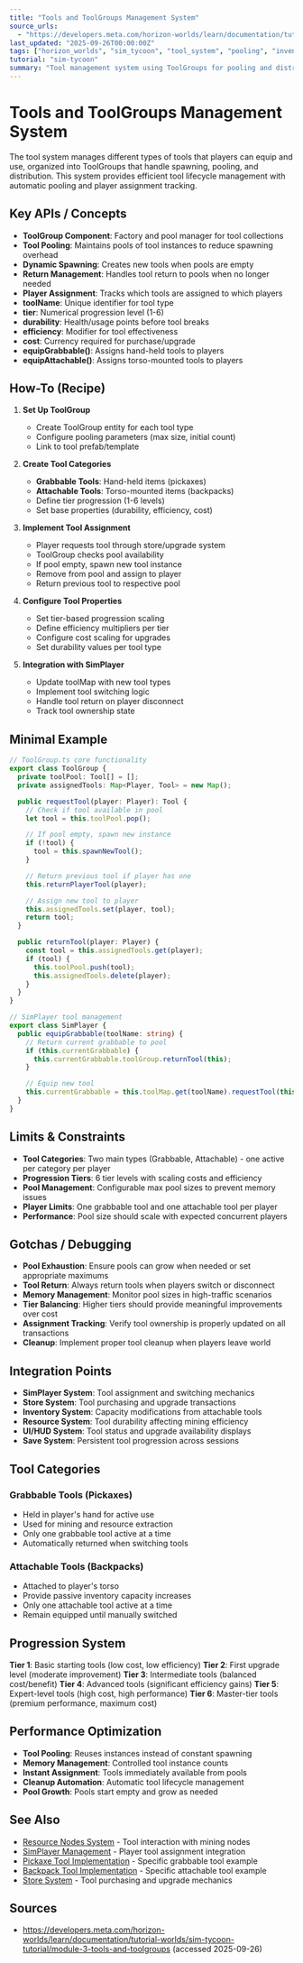 ```yaml
---
title: "Tools and ToolGroups Management System"
source_urls:
  - "https://developers.meta.com/horizon-worlds/learn/documentation/tutorial-worlds/sim-tycoon-tutorial/module-3-tools-and-toolgroups"
last_updated: "2025-09-26T00:00:00Z"
tags: ["horizon_worlds", "sim_tycoon", "tool_system", "pooling", "inventory"]
tutorial: "sim-tycoon"
summary: "Tool management system using ToolGroups for pooling and distributing grabbable and attachable tools across players with progression tiers."
---
```


# Tools and ToolGroups Management System

The tool system manages different types of tools that players can equip and use, organized into ToolGroups that handle spawning, pooling, and distribution. This system provides efficient tool lifecycle management with automatic pooling and player assignment tracking.

## Key APIs / Concepts

- **ToolGroup Component**: Factory and pool manager for tool collections
- **Tool Pooling**: Maintains pools of tool instances to reduce spawning overhead
- **Dynamic Spawning**: Creates new tools when pools are empty
- **Return Management**: Handles tool return to pools when no longer needed
- **Player Assignment**: Tracks which tools are assigned to which players
- **toolName**: Unique identifier for tool type
- **tier**: Numerical progression level (1-6)
- **durability**: Health/usage points before tool breaks
- **efficiency**: Modifier for tool effectiveness
- **cost**: Currency required for purchase/upgrade
- **equipGrabbable()**: Assigns hand-held tools to players
- **equipAttachable()**: Assigns torso-mounted tools to players

## How-To (Recipe)

1. **Set Up ToolGroup**

   - Create ToolGroup entity for each tool type
   - Configure pooling parameters (max size, initial count)
   - Link to tool prefab/template

2. **Create Tool Categories**

   - **Grabbable Tools**: Hand-held items (pickaxes)
   - **Attachable Tools**: Torso-mounted items (backpacks)
   - Define tier progression (1-6 levels)
   - Set base properties (durability, efficiency, cost)

3. **Implement Tool Assignment**

   - Player requests tool through store/upgrade system
   - ToolGroup checks pool availability
   - If pool empty, spawn new tool instance
   - Remove from pool and assign to player
   - Return previous tool to respective pool

4. **Configure Tool Properties**

   - Set tier-based progression scaling
   - Define efficiency multipliers per tier
   - Configure cost scaling for upgrades
   - Set durability values per tool type

5. **Integration with SimPlayer**
   - Update toolMap with new tool types
   - Implement tool switching logic
   - Handle tool return on player disconnect
   - Track tool ownership state

## Minimal Example

```typescript
// ToolGroup.ts core functionality
export class ToolGroup {
  private toolPool: Tool[] = [];
  private assignedTools: Map<Player, Tool> = new Map();

  public requestTool(player: Player): Tool {
    // Check if tool available in pool
    let tool = this.toolPool.pop();

    // If pool empty, spawn new instance
    if (!tool) {
      tool = this.spawnNewTool();
    }

    // Return previous tool if player has one
    this.returnPlayerTool(player);

    // Assign new tool to player
    this.assignedTools.set(player, tool);
    return tool;
  }

  public returnTool(player: Player) {
    const tool = this.assignedTools.get(player);
    if (tool) {
      this.toolPool.push(tool);
      this.assignedTools.delete(player);
    }
  }
}

// SimPlayer tool management
export class SimPlayer {
  public equipGrabbable(toolName: string) {
    // Return current grabbable to pool
    if (this.currentGrabbable) {
      this.currentGrabbable.toolGroup.returnTool(this);
    }

    // Equip new tool
    this.currentGrabbable = this.toolMap.get(toolName).requestTool(this);
  }
}
```

## Limits & Constraints

- **Tool Categories**: Two main types (Grabbable, Attachable) - one active per category per player
- **Progression Tiers**: 6 tier levels with scaling costs and efficiency
- **Pool Management**: Configurable max pool sizes to prevent memory issues
- **Player Limits**: One grabbable tool and one attachable tool per player
- **Performance**: Pool size should scale with expected concurrent players

## Gotchas / Debugging

- **Pool Exhaustion**: Ensure pools can grow when needed or set appropriate maximums
- **Tool Return**: Always return tools when players switch or disconnect
- **Memory Management**: Monitor pool sizes in high-traffic scenarios
- **Tier Balancing**: Higher tiers should provide meaningful improvements over cost
- **Assignment Tracking**: Verify tool ownership is properly updated on all transactions
- **Cleanup**: Implement proper tool cleanup when players leave world

## Integration Points

- **SimPlayer System**: Tool assignment and switching mechanics
- **Store System**: Tool purchasing and upgrade transactions
- **Inventory System**: Capacity modifications from attachable tools
- **Resource System**: Tool durability affecting mining efficiency
- **UI/HUD System**: Tool status and upgrade availability displays
- **Save System**: Persistent tool progression across sessions

## Tool Categories

### Grabbable Tools (Pickaxes)

- Held in player's hand for active use
- Used for mining and resource extraction
- Only one grabbable tool active at a time
- Automatically returned when switching tools

### Attachable Tools (Backpacks)

- Attached to player's torso
- Provide passive inventory capacity increases
- Only one attachable tool active at a time
- Remain equipped until manually switched

## Progression System

**Tier 1**: Basic starting tools (low cost, low efficiency)
**Tier 2**: First upgrade level (moderate improvement)
**Tier 3**: Intermediate tools (balanced cost/benefit)
**Tier 4**: Advanced tools (significant efficiency gains)
**Tier 5**: Expert-level tools (high cost, high performance)
**Tier 6**: Master-tier tools (premium performance, maximum cost)

## Performance Optimization

- **Tool Pooling**: Reuses instances instead of constant spawning
- **Memory Management**: Controlled tool instance counts
- **Instant Assignment**: Tools immediately available from pools
- **Cleanup Automation**: Automatic tool lifecycle management
- **Pool Growth**: Pools start empty and grow as needed

## See Also

- [Resource Nodes System](02-resource-nodes.md) - Tool interaction with mining nodes
- [SimPlayer Management](01-simplayer.md) - Player tool assignment integration
- [Pickaxe Tool Implementation](04-pickaxe-tool.md) - Specific grabbable tool example
- [Backpack Tool Implementation](05-backpack-tool.md) - Specific attachable tool example
- [Store System](07-store-system.md) - Tool purchasing and upgrade mechanics

## Sources

- https://developers.meta.com/horizon-worlds/learn/documentation/tutorial-worlds/sim-tycoon-tutorial/module-3-tools-and-toolgroups (accessed 2025-09-26)
